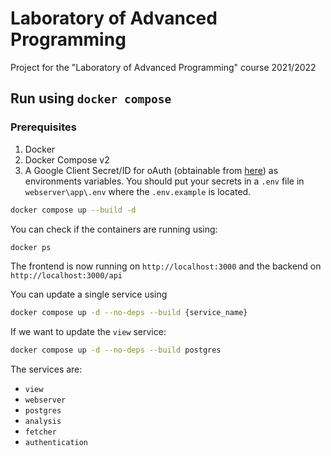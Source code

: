 # Laboratory of Advanced Programming

Project for the "Laboratory of Advanced Programming" course 2021/2022

## Run using `docker compose`

### Prerequisites

1. Docker
2. Docker Compose v2
3. A Google Client Secret/ID for oAuth (obtainable from [here](https://console.developers.google.com/apis)) as environments variables. You should put your secrets in a `.env` file in `webserver\app\.env` where the `.env.example` is located.

```bash
docker compose up --build -d
```

You can check if the containers are running using:

```bash
docker ps
```

The frontend is now running on `http://localhost:3000` and the backend on `http://localhost:3000/api`

You can update a single service using

```bash
docker compose up -d --no-deps --build {service_name}
```

If we want to update the `view` service:

```bash
docker compose up -d --no-deps --build postgres
```

The services are:

* `view`
* `webserver`
* `postgres`
* `analysis`
* `fetcher`
* `authentication`
  